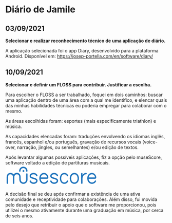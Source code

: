 # Diário de Jamile
<!-- Ao menos uma entrada por semana -->

## 03/09/2021

**Selecionar e realizar reconhecimento técnico de uma aplicação de diário.**

A aplicação selecionada foi o app Diary, desenvolvido para a plataforma Android. 
Disponível em: https://josep-portella.com/en/software/diary/



## 10/09/2021 

**Selecionar e definir um FLOSS para contribuir. Justificar a escolha.**

Para escolher o FLOSS a ser trabalhado, foquei em dois caminhos: buscar uma aplicação dentro de uma área com a qual me identifico, e elencar quais das minhas habilidades técnicas eu poderia empregar para colaborar com o mesmo.

As áreas escolhidas foram: esportes (mais especificamente triathlon) e música. 

As capacidades elencadas foram: traduções envolvendo os idiomas inglês, francês, espanhol e/ou português, gravação de recursos vocais (voice-over, narração, jingles, ou semelhantes) e/ou edição de textos.

Após levantar algumas possíveis aplicações, fiz a opção pelo museScore, software voltado a edição de partituras musicais.
![](https://github.com/musescore/MuseScore/blob/master/assets/musescore_logo_full.png)

A decisão final se deu após confirmar a existência de uma ativa comunidade e receptividade para colaborações. Além disso, fui movida pelo desejo que retribuir o apoio que o software me proporcionou, pois utilizei o mesmo ativamente durante uma graduação em música, por cerca de seis anos.


<!-- **Informar como se dará a colaboração com o FLOSS escolhido.**
Após analisar as opções disponíveis -->



